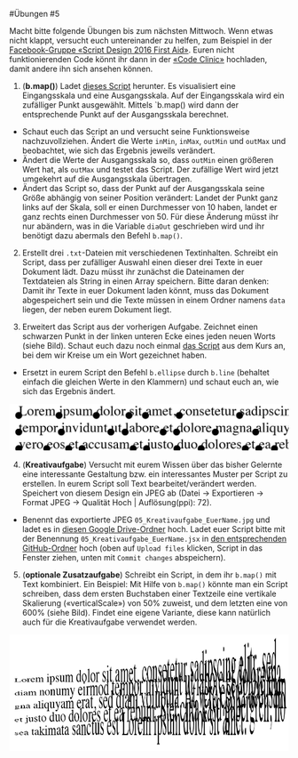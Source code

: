#Übungen #5

Macht bitte folgende Übungen bis zum nächsten Mittwoch. Wenn etwas nicht klappt, versucht euch untereinander zu helfen, zum Beispiel in der [Facebook-Gruppe «Script Design 2016 First Aid»](https://www.facebook.com/groups/1760227230910812/). Euren nicht funktionierenden Code könnt ihr dann in der [«Code Clinic»](https://github.com/typografie-haw-hamburg/Typografie-programmieren/tree/master/CodeClinic) hochladen, damit andere ihn sich ansehen können.

1. (**b.map()**) Ladet [dieses Script](https://github.com/typografie-haw-hamburg/Typografie-programmieren/blob/master/scripts/05_mapping.jsx) herunter. Es visualisiert eine Eingangsskala und eine Ausgangsskala. Auf der Eingangsskala wird ein zufälliger Punkt ausgewählt. Mittels `b.map() wird dann der entsprechende Punkt auf der Ausgangsskala berechnet.
  * Schaut euch das Script an und versucht seine Funktionsweise nachzuvollziehen. Ändert die Werte `inMin`, `inMax`, `outMin` und `outMax` und beobachtet, wie sich das Ergebnis jeweils verändert.
  * Ändert die Werte der Ausgangsskala so, dass `outMin` einen größeren Wert hat, als `outMax` und testet das Script. Der zufällige Wert wird jetzt umgekehrt auf die Ausgangsskala übertragen.
  * Ändert das Script so, dass der Punkt auf der Ausgangsskala seine Größe abhängig von seiner Position verändert: Landet der Punkt ganz links auf der Skala, soll er einen Durchmesser von 10 haben, landet er ganz rechts einen Durchmesser von 50. Für diese Änderung müsst ihr nur abändern, was in die Variable `diaOut` geschrieben wird und ihr benötigt dazu abermals den Befehl `b.map()`.

2. Erstellt drei `.txt`-Dateien mit verschiedenen Textinhalten. Schreibt ein Script, dass per zufälliger Auswahl einen dieser drei Texte in euer Dokument lädt. Dazu müsst ihr zunächst die Dateinamen der Textdateien als String in einen Array speichern. Bitte daran denken: Damit ihr Texte in euer Dokument laden könnt, muss das Dokument abgespeichert sein und die Texte müssen in einem Ordner namens `data` liegen, der neben eurem Dokument liegt.

3. Erweitert das Script aus der vorherigen Aufgabe. Zeichnet einen schwarzen Punkt in der linken unteren Ecke eines jeden neuen Worts (siehe Bild). Schaut euch dazu noch einmal [das Script](https://github.com/typografie-haw-hamburg/Typografie-programmieren/blob/master/scripts/05_words_circleWords.jsx) aus dem Kurs an, bei dem wir Kreise um ein Wort gezeichnet haben.

  * Ersetzt in eurem Script den Befehl `b.ellipse` durch `b.line` (behaltet einfach die gleichen Werte in den Klammern) und schaut euch an, wie sich das Ergebnis ändert.

  ![Punkte am Wortanfang](../../images/textDots.png)

4. (**Kreativaufgabe**) Versucht mit eurem Wissen über das bisher Gelernte eine interessante Gestaltung bzw. ein interessantes Muster per Script zu erstellen. In eurem Script soll Text bearbeitet/verändert werden. Speichert von diesem Design ein JPEG ab (Datei -> Exportieren -> Format JPEG -> Qualität Hoch | Auflösung(ppi): 72).

  * Benennt das exportierte JPEG `05_Kreativaufgabe_EuerName.jpg` und ladet es in [diesen Google Drive-Ordner](https://drive.google.com/open?id=0B6USBbEchpCkNGg3S1pyN0phLVE) hoch. Ladet euer Script bitte mit der Benennung `05_Kreativaufgabe_EuerName.jsx` in [den entsprechenden GitHub-Ordner](https://github.com/typografie-haw-hamburg/Typografie-programmieren/tree/master/Uebungen/Loesungen/05) hoch (oben auf `Upload files` klicken, Script in das Fenster ziehen, unten mit `Commit changes` abspeichern).

5. (**optionale Zusatzaufgabe**) Schreibt ein Script, in dem ihr `b.map()` mit Text kombiniert. Ein Beispiel: Mit Hilfe von `b.map()` könnte man ein Script schreiben, dass dem ersten Buchstaben einer Textzeile eine vertikale Skalierung («verticalScale») von 50% zuweist, und dem letzten eine von 600% (siehe Bild). Findet eine eigene Variante, diese kann natürlich auch für die Kreativaufgabe verwendet werden.

  ![Vertikale Skalierung von Buchstaben](../../images/textScale.png)
